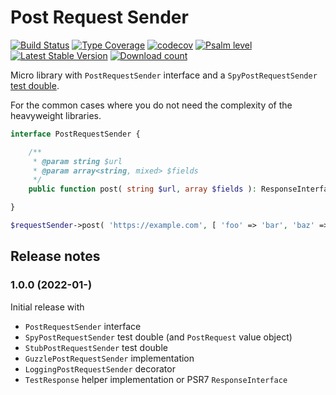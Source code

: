 # Post Request Sender

[![Build Status](https://img.shields.io/github/workflow/status/JeroenDeDauw/PostRequestSender/CI)](https://github.com/JeroenDeDauw/PostRequestSender/actions?query=workflow%3ACI)
[![Type Coverage](https://shepherd.dev/github/JeroenDeDauw/PostRequestSender/coverage.svg)](https://shepherd.dev/github/JeroenDeDauw/PostRequestSender)
[![codecov](https://codecov.io/gh/JeroenDeDauw/PostRequestSender/branch/master/graph/badge.svg?token=GnOG3FF16Z)](https://codecov.io/gh/JeroenDeDauw/PostRequestSender)
[![Psalm level](https://shepherd.dev/github/JeroenDeDauw/PostRequestSender/level.svg)](psalm.xml)
[![Latest Stable Version](https://poser.pugx.org/jeroen/post-request-sender/version.png)](https://packagist.org/packages/jeroen/post-request-sender)
[![Download count](https://poser.pugx.org/jeroen/post-request-sender/d/total.png)](https://packagist.org/packages/jeroen/post-request-sender)

Micro library with `PostRequestSender` interface and a `SpyPostRequestSender` [test double][doubles].

For the common cases where you do not need the complexity of the heavyweight libraries. 

```php
interface PostRequestSender {

	/**
	 * @param string $url
	 * @param array<string, mixed> $fields
	 */
	public function post( string $url, array $fields ): ResponseInterface;

}
```

```php
$requestSender->post( 'https://example.com', [ 'foo' => 'bar', 'baz' => 42 ] );
```

## Release notes

### 1.0.0 (2022-01-)

Initial release with

* `PostRequestSender` interface
* `SpyPostRequestSender` test double (and `PostRequest` value object)
* `StubPostRequestSender` test double
* `GuzzlePostRequestSender` implementation
* `LoggingPostRequestSender` decorator
* `TestResponse` helper implementation or PSR7 `ResponseInterface`

[doubles]: https://en.wikipedia.org/wiki/Test_double
